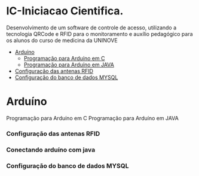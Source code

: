 # IC-Iniciacao Cientifica.


Desenvolvimento de um software de controle de acesso, utilizando a tecnologia QRCode e RFID para o monitoramento e auxílio pedagógico para os alunos do curso de medicina da UNINOVE

- [Arduíno](#configurações-do-arduíno)
   - [Programação para Arduíno em C](#programação-para-arduíno-em-c)
   - [Programação para Arduíno em JAVA](#programação-para-arduíno-em-java)
- [Configuração das antenas RFID](#configuração-das-antenas-rfid)
- [Configuração do banco de dados MYSQL](#configuração-do-banco-de-dados-mysql)





# Arduíno
   Programação para Arduíno em C
   Programação para Arduíno em JAVA

### Configuração das antenas RFID
### Conectando arduíno com java
### Configuração do banco de dados MYSQL

